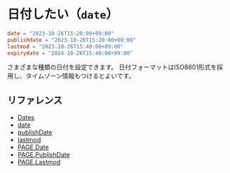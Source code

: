 # 日付したい（`date`）

```toml
date = "2023-10-26T15:20:00+09:00"
publishdate = "2023-10-26T15:20:00+09:00"
lastmod = "2023-10-26T15:40:00+09:00"
expirydate = "2024-10-26T15:40:00+09:00"
```

さまざまな種類の日付を設定できます。
日付フォーマットはISO8601形式を採用し、タイムゾーン情報もつけるとよいです。

## リファレンス

- [Dates](https://gohugo.io/content-management/front-matter/#dates)
- [date](https://gohugo.io/content-management/front-matter/#date)
- [publishDate](https://gohugo.io/content-management/front-matter/#publishdate)
- [lastmod](https://gohugo.io/content-management/front-matter/#lastmod)
- [PAGE.Date](https://gohugo.io/methods/page/date/)
- [PAGE.PublishDate](https://gohugo.io/methods/page/publishdate/)
- [PAGE.Lastmod](https://gohugo.io/methods/page/lastmod/)

